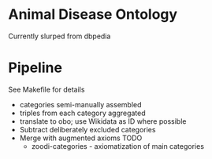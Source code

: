 # Animal Disease Ontology

Currently slurped from dbpedia

# Pipeline

See Makefile for details

 * categories semi-manually assembled
 * triples from each category aggregated
 * translate to obo; use Wikidata as ID where possible
 * Subtract deliberately excluded categories
 * Merge with augmented axioms TODO
    * zoodi-categories - axiomatization of main categories

